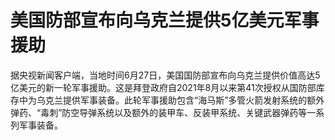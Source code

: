 

# 美国防部宣布向乌克兰提供5亿美元军事援助

据央视新闻客户端，当地时间6月27日，美国国防部宣布向乌克兰提供价值高达5亿美元的新一轮军事援助。这是拜登政府自2021年8月以来第41次授权从国防部库存中为乌克兰提供军事装备。此轮军事援助包含“海马斯”多管火箭发射系统的额外弹药、“毒刺”防空导弹系统以及额外的装甲车、反装甲系统、关键武器弹药等一系列军事装备。

